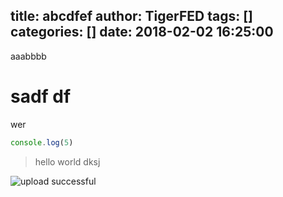 title: abcdfef
author: TigerFED
tags: []
categories: []
date: 2018-02-02 16:25:00
---
aaabbbb
# sadf df 

wer

```js
console.log(5)
```


> hello world
> dksj


![upload successful](/images/image.png)

